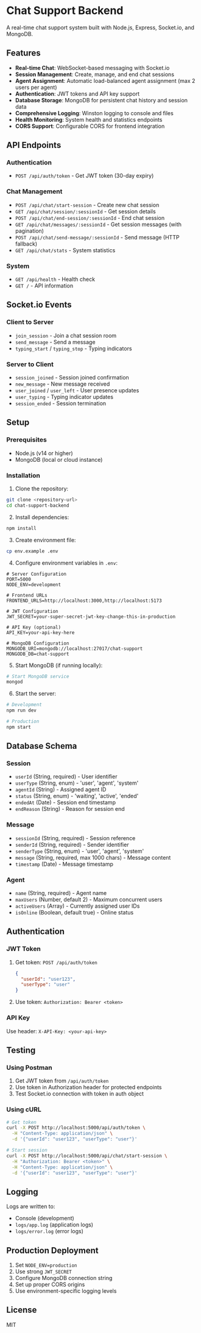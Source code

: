 # Chat Support Backend

A real-time chat support system built with Node.js, Express, Socket.io, and MongoDB.

## Features

- **Real-time Chat**: WebSocket-based messaging with Socket.io
- **Session Management**: Create, manage, and end chat sessions
- **Agent Assignment**: Automatic load-balanced agent assignment (max 2 users per agent)
- **Authentication**: JWT tokens and API key support
- **Database Storage**: MongoDB for persistent chat history and session data
- **Comprehensive Logging**: Winston logging to console and files
- **Health Monitoring**: System health and statistics endpoints
- **CORS Support**: Configurable CORS for frontend integration

## API Endpoints

### Authentication
- `POST /api/auth/token` - Get JWT token (30-day expiry)

### Chat Management
- `POST /api/chat/start-session` - Create new chat session
- `GET /api/chat/session/:sessionId` - Get session details
- `POST /api/chat/end-session/:sessionId` - End chat session
- `GET /api/chat/messages/:sessionId` - Get session messages (with pagination)
- `POST /api/chat/send-message/:sessionId` - Send message (HTTP fallback)
- `GET /api/chat/stats` - System statistics

### System
- `GET /api/health` - Health check
- `GET /` - API information

## Socket.io Events

### Client to Server
- `join_session` - Join a chat session room
- `send_message` - Send a message
- `typing_start` / `typing_stop` - Typing indicators

### Server to Client
- `session_joined` - Session joined confirmation
- `new_message` - New message received
- `user_joined` / `user_left` - User presence updates
- `user_typing` - Typing indicator updates
- `session_ended` - Session termination

## Setup

### Prerequisites
- Node.js (v14 or higher)
- MongoDB (local or cloud instance)

### Installation

1. Clone the repository:
```bash
git clone <repository-url>
cd chat-support-backend
```

2. Install dependencies:
```bash
npm install
```

3. Create environment file:
```bash
cp env.example .env
```

4. Configure environment variables in `.env`:
```env
# Server Configuration
PORT=5000
NODE_ENV=development

# Frontend URLs
FRONTEND_URLS=http://localhost:3000,http://localhost:5173

# JWT Configuration
JWT_SECRET=your-super-secret-jwt-key-change-this-in-production

# API Key (optional)
API_KEY=your-api-key-here

# MongoDB Configuration
MONGODB_URI=mongodb://localhost:27017/chat-support
MONGODB_DB=chat-support
```

5. Start MongoDB (if running locally):
```bash
# Start MongoDB service
mongod
```

6. Start the server:
```bash
# Development
npm run dev

# Production
npm start
```

## Database Schema

### Session
- `userId` (String, required) - User identifier
- `userType` (String, enum) - 'user', 'agent', 'system'
- `agentId` (String) - Assigned agent ID
- `status` (String, enum) - 'waiting', 'active', 'ended'
- `endedAt` (Date) - Session end timestamp
- `endReason` (String) - Reason for session end

### Message
- `sessionId` (String, required) - Session reference
- `senderId` (String, required) - Sender identifier
- `senderType` (String, enum) - 'user', 'agent', 'system'
- `message` (String, required, max 1000 chars) - Message content
- `timestamp` (Date) - Message timestamp

### Agent
- `name` (String, required) - Agent name
- `maxUsers` (Number, default 2) - Maximum concurrent users
- `activeUsers` (Array) - Currently assigned user IDs
- `isOnline` (Boolean, default true) - Online status

## Authentication

### JWT Token
1. Get token: `POST /api/auth/token`
   ```json
   {
     "userId": "user123",
     "userType": "user"
   }
   ```
2. Use token: `Authorization: Bearer <token>`

### API Key
Use header: `X-API-Key: <your-api-key>`

## Testing

### Using Postman
1. Get JWT token from `/api/auth/token`
2. Use token in Authorization header for protected endpoints
3. Test Socket.io connection with token in auth object

### Using cURL
```bash
# Get token
curl -X POST http://localhost:5000/api/auth/token \
  -H "Content-Type: application/json" \
  -d '{"userId": "user123", "userType": "user"}'

# Start session
curl -X POST http://localhost:5000/api/chat/start-session \
  -H "Authorization: Bearer <token>" \
  -H "Content-Type: application/json" \
  -d '{"userId": "user123", "userType": "user"}'
```

## Logging

Logs are written to:
- Console (development)
- `logs/app.log` (application logs)
- `logs/error.log` (error logs)

## Production Deployment

1. Set `NODE_ENV=production`
2. Use strong `JWT_SECRET`
3. Configure MongoDB connection string
4. Set up proper CORS origins
5. Use environment-specific logging levels

## License

MIT